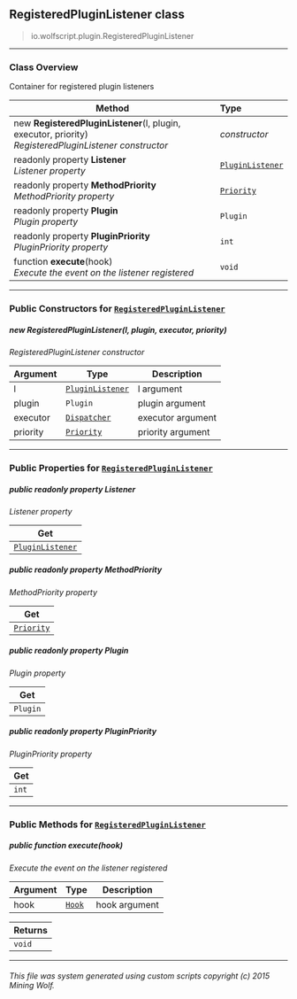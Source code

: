 ## RegisteredPluginListener __class__

>io.wolfscript.plugin.RegisteredPluginListener

---

### Class Overview

Container for registered plugin listeners

Method | Type   
--- | :--- 
new __RegisteredPluginListener__(l, plugin, executor, priority) <br> _RegisteredPluginListener constructor_ | _constructor_
 readonly property __Listener__ <br> _Listener property_ | [`PluginListener`](PluginListener.md)
 readonly property __MethodPriority__ <br> _MethodPriority property_ | [`Priority`](Priority.md)
 readonly property __Plugin__ <br> _Plugin property_ | `Plugin`
 readonly property __PluginPriority__ <br> _PluginPriority property_ | `int`
 function __execute__(hook) <br> _Execute the event on the listener registered_ | `void`



---

### Public Constructors for [`RegisteredPluginListener`](RegisteredPluginListener.md)

##### <a id='registeredpluginlistener'></a>new __RegisteredPluginListener__(l, plugin, executor, priority) 

_RegisteredPluginListener constructor_

Argument | Type | Description  
--- | --- | --- 
l | [`PluginListener`](PluginListener.md) | l argument
plugin | `Plugin` | plugin argument
executor | [`Dispatcher`](../hook/Dispatcher.md) | executor argument
priority | [`Priority`](Priority.md) | priority argument

---

### Public Properties for [`RegisteredPluginListener`](RegisteredPluginListener.md)

##### <a id='listener'></a>public  readonly property __Listener__

_Listener property_

Get | 
--- | 
[`PluginListener`](PluginListener.md) |



##### <a id='methodpriority'></a>public  readonly property __MethodPriority__

_MethodPriority property_

Get | 
--- | 
[`Priority`](Priority.md) |



##### <a id='plugin'></a>public  readonly property __Plugin__

_Plugin property_

Get | 
--- | 
`Plugin` |



##### <a id='pluginpriority'></a>public  readonly property __PluginPriority__

_PluginPriority property_

Get | 
--- | 
`int` |



---

### Public Methods for [`RegisteredPluginListener`](RegisteredPluginListener.md)

##### <a id='execute'></a>public  function __execute__(hook)

_Execute the event on the listener registered_

Argument | Type | Description  
--- | --- | --- 
hook | [`Hook`](../hook/Hook.md) | hook argument

Returns | 
--- | 
`void` |


---


###### This file was system generated using custom scripts copyright (c) 2015 Mining Wolf.
	

